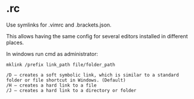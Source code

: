 # .rc

Use symlinks for .vimrc and .brackets.json.

This allows having the same config for several editors installed in different places.

In windows run cmd as administrator:

    mklink /prefix link_path file/folder_path

    /D – creates a soft symbolic link, which is similar to a standard folder or file shortcut in Windows. (Default)
    /H – creates a hard link to a file
    /J – creates a hard link to a directory or folder
